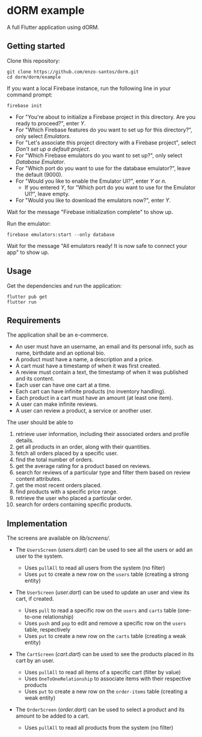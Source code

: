 # dORM example

A full Flutter application using dORM.

## Getting started

Clone this repository:

```shell
git clone https://github.com/enzo-santos/dorm.git
cd dorm/dorm/example
```

If you want a local Firebase instance, run the following line in your command prompt:

```shell
firebase init
```

- For "You're about to initialize a Firebase project in this directory. Are you ready to proceed?",
  enter *Y*.
- For "Which Firebase features do you want to set up for this directory?", only select *Emulators*.
- For "Let's associate this project directory with a Firebase project", select *Don't set up a
  default project*.
- For "Which Firebase emulators do you want to set up?", only select *Database Emulator*.
- For "Which port do you want to use for the database emulator?", leave the default (9000).
- For "Would you like to enable the Emulator UI?", enter *Y* or *n*.
    - If you entered *Y*, for "Which port do you want to use for the Emulator UI?", leave empty.
- For "Would you like to download the emulators now?", enter *Y*.

Wait for the message "Firebase initialization complete" to show up.

Run the emulator:

```shell
firebase emulators:start --only database
```

Wait for the message "All emulators ready! It is now safe to connect your app" to show up.

## Usage

Get the dependencies and run the application:

```shell
flutter pub get
flutter run
```

## Requirements

The application shall be an e-commerce.

- An user must have an username, an email and its personal info, such as name, birthdate and an
  optional bio.
- A product must have a name, a description and a price.
- A cart must have a timestamp of when it was first created.
- A review must contain a text, the timestamp of when it was published and its content.
- Each user can have one cart at a time.
- Each cart can have infinite products (no inventory handling).
- Each product in a cart must have an amount (at least one item).
- A user can make infinite reviews.
- A user can review a product, a service or another user.

The user should be able to

1. retrieve user information, including their associated orders and profile details.
2. get all products in an order, along with their quantities.
3. fetch all orders placed by a specific user.
4. find the total number of orders.
5. get the average rating for a product based on reviews.
6. search for reviews of a particular type and filter them based on review content attributes.
7. get the most recent orders placed.
8. find products with a specific price range.
9. retrieve the user who placed a particular order.
10. search for orders containing specific products.

## Implementation

The screens are available on *lib/screens/*.

- The `UsersScreen` (*users.dart*) can be used to see all the users or add an user to the system.
    - Uses `pullAll` to read all users from the system (no filter)
    - Uses `put` to create a new row on the `users` table (creating a strong entity)

- The `UserScreen` (*user.dart*) can be used to update an user and view its cart, if created.
    - Uses `pull` to read a specific row on the `users` and `carts` table (one-to-one relationship)
    - Uses `push` and `pop` to edit and remove a specific row on the `users` table, respectively
    - Uses `put` to create a new row on the `carts` table (creating a weak entity)

- The `CartScreen` (*cart.dart*) can be used to see the products placed in its cart by an user.
    - Uses `pullAll` to read all items of a specific cart (filter by value)
    - Uses `OneToOneRelationship` to associate items with their respective products
    - Uses `put` to create a new row on the `order-items` table (creating a weak entity)

- The `OrderScreen` (*order.dart*) can be used to select a product and its amount to be added to a cart.
    - Uses `pullAll` to read all products from the system (no filter)
